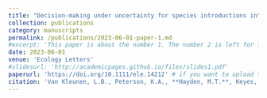 ```yaml
---
title: "Decision‐making under uncertainty for species introductions into ecological networks"
collection: publications
category: manuscripts
permalink: /publications/2023-06-01-paper-1.md
#excerpt: 'This paper is about the number 1. The number 2 is left for future work.'
date: 2023-06-01
venue: 'Ecology Letters'
#slidesurl: 'http://academicpages.github.io/files/slides1.pdf'
paperurl: 'https://doi.org/10.1111/ele.14212' # if you want to upload the file
citation: 'Van Kleunen, L.B., Peterson, K.A., **Hayden, M.T.**, Keyes, A., Schwartz, A.J., Li, H., & Dee, L.E. (2023) Decision-making under uncertainty for species introductions into ecological networks. <i>Ecology Letters</i>, 26, 983–1004. https://doi.org/10.1111/ele.14212.'
---
```


